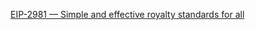 [EIP-2981 — Simple and effective royalty standards for all](https://medium.com/knownorigin/eip-2981-simple-and-effective-royalty-standards-for-all-dbd0b761a0f0)
